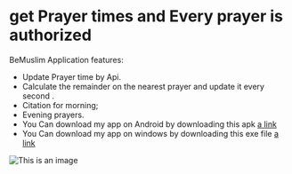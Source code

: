 # get Prayer times and Every prayer is authorized
BeMuslim Application features:
- Update Prayer time by Api.
- Calculate the remainder on the nearest prayer and update it every second .
- Citation for morning;
- Evening prayers.
- You Can download my app on Android by downloading this apk
[a link](https://drive.google.com/file/d/1eFxN__td78O8ccGZiC23fFsW78ESH5Wz/view?usp=sharing)
- You Can download my app on windows by downloading this exe file
[a link](https://www.file-upload.com/otbsrqc8zdfq)

![This is an image](https://github.com/Ahmed-Ibrahim-30/Prayer-times-App/blob/master/screenshot.gif?raw=true)


